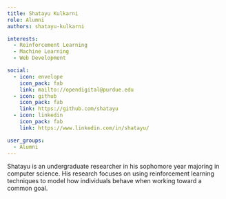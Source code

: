 ```yaml
---
title: Shatayu Kulkarni
role: Alumni
authors: shatayu-kulkarni

interests:
  - Reinforcement Learning
  - Machine Learning
  - Web Development

social:
  - icon: envelope
    icon_pack: fab
    link: mailto://opendigital@purdue.edu
  - icon: github
    icon_pack: fab
    link: https://github.com/shatayu
  - icon: linkedin
    icon_pack: fab
    link: https://www.linkedin.com/in/shatayu/

user_groups:
  - Alumni
---
```

Shatayu is an undergraduate researcher in his sophomore year majoring in computer science. His research focuses on using reinforcement learning techniques to model how individuals behave when working toward a common goal.
